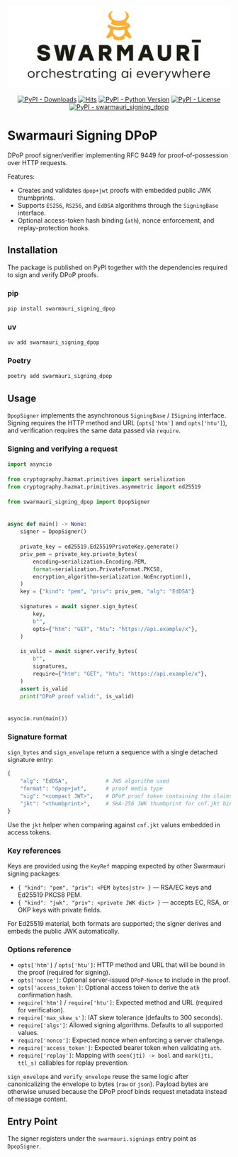 ![Swarmauri Logo](https://github.com/swarmauri/swarmauri-sdk/blob/3d4d1cfa949399d7019ae9d8f296afba773dfb7f/assets/swarmauri.brand.theme.svg)

<p align="center">
    <a href="https://pypi.org/project/swarmauri_signing_dpop/">
        <img src="https://img.shields.io/pypi/dm/swarmauri_signing_dpop" alt="PyPI - Downloads"/></a>
    <a href="https://hits.sh/github.com/swarmauri/swarmauri-sdk/tree/master/pkgs/standards/swarmauri_signing_dpop/">
        <img alt="Hits" src="https://hits.sh/github.com/swarmauri/swarmauri-sdk/tree/master/pkgs/standards/swarmauri_signing_dpop.svg"/></a>
    <a href="https://pypi.org/project/swarmauri_signing_dpop/">
        <img src="https://img.shields.io/pypi/pyversions/swarmauri_signing_dpop" alt="PyPI - Python Version"/></a>
    <a href="https://pypi.org/project/swarmauri_signing_dpop/">
        <img src="https://img.shields.io/pypi/l/swarmauri_signing_dpop" alt="PyPI - License"/></a>
    <a href="https://pypi.org/project/swarmauri_signing_dpop/">
        <img src="https://img.shields.io/pypi/v/swarmauri_signing_dpop?label=swarmauri_signing_dpop&color=green" alt="PyPI - swarmauri_signing_dpop"/></a>
</p>

# Swarmauri Signing DPoP

DPoP proof signer/verifier implementing RFC 9449 for proof-of-possession over HTTP requests.

Features:
- Creates and validates `dpop+jwt` proofs with embedded public JWK thumbprints.
- Supports `ES256`, `RS256`, and `EdDSA` algorithms through the `SigningBase` interface.
- Optional access-token hash binding (`ath`), nonce enforcement, and replay-protection hooks.

## Installation

The package is published on PyPI together with the dependencies required to sign and verify DPoP proofs.

### pip

```bash
pip install swarmauri_signing_dpop
```

### uv

```bash
uv add swarmauri_signing_dpop
```

### Poetry

```bash
poetry add swarmauri_signing_dpop
```

## Usage

`DpopSigner` implements the asynchronous `SigningBase` / `ISigning` interface. Signing requires the HTTP method and URL (`opts['htm']` and `opts['htu']`), and verification requires the same data passed via `require`.

### Signing and verifying a request

```python
import asyncio

from cryptography.hazmat.primitives import serialization
from cryptography.hazmat.primitives.asymmetric import ed25519

from swarmauri_signing_dpop import DpopSigner


async def main() -> None:
    signer = DpopSigner()

    private_key = ed25519.Ed25519PrivateKey.generate()
    priv_pem = private_key.private_bytes(
        encoding=serialization.Encoding.PEM,
        format=serialization.PrivateFormat.PKCS8,
        encryption_algorithm=serialization.NoEncryption(),
    )
    key = {"kind": "pem", "priv": priv_pem, "alg": "EdDSA"}

    signatures = await signer.sign_bytes(
        key,
        b"",
        opts={"htm": "GET", "htu": "https://api.example/x"},
    )

    is_valid = await signer.verify_bytes(
        b"",
        signatures,
        require={"htm": "GET", "htu": "https://api.example/x"},
    )
    assert is_valid
    print("DPoP proof valid:", is_valid)


asyncio.run(main())
```

### Signature format

`sign_bytes` and `sign_envelope` return a sequence with a single detached signature entry:

```python
{
    "alg": "EdDSA",            # JWS algorithm used
    "format": "dpop+jwt",      # proof media type
    "sig": "<compact JWT>",    # DPoP proof token containing the claims
    "jkt": "<thumbprint>",     # SHA-256 JWK thumbprint for cnf.jkt binding
}
```

Use the `jkt` helper when comparing against `cnf.jkt` values embedded in access tokens.

### Key references

Keys are provided using the `KeyRef` mapping expected by other Swarmauri signing packages:

- `{ "kind": "pem", "priv": <PEM bytes|str> }` — RSA/EC keys and Ed25519 PKCS8 PEM.
- `{ "kind": "jwk", "priv": <private JWK dict> }` — accepts EC, RSA, or OKP keys with private fields.

For Ed25519 material, both formats are supported; the signer derives and embeds the public JWK automatically.

### Options reference

- `opts['htm']` / `opts['htu']`: HTTP method and URL that will be bound in the proof (required for signing).
- `opts['nonce']`: Optional server-issued `DPoP-Nonce` to include in the proof.
- `opts['access_token']`: Optional access token to derive the `ath` confirmation hash.
- `require['htm']` / `require['htu']`: Expected method and URL (required for verification).
- `require['max_skew_s']`: IAT skew tolerance (defaults to 300 seconds).
- `require['algs']`: Allowed signing algorithms. Defaults to all supported values.
- `require['nonce']`: Expected nonce when enforcing a server challenge.
- `require['access_token']`: Expected bearer token when validating `ath`.
- `require['replay']`: Mapping with `seen(jti) -> bool` and `mark(jti, ttl_s)` callables for replay prevention.

`sign_envelope` and `verify_envelope` reuse the same logic after canonicalizing the envelope to bytes (`raw` or `json`). Payload bytes are otherwise unused because the DPoP proof binds request metadata instead of message content.

## Entry Point

The signer registers under the `swarmauri.signings` entry point as `DpopSigner`.
